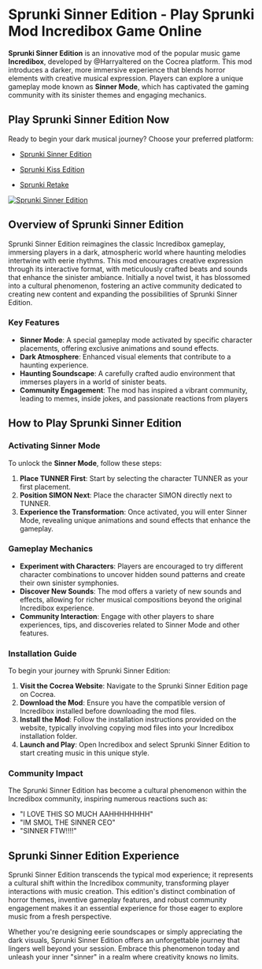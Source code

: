 # Sprunki Sinner Edition - Play Sprunki Mod Incredibox Game Online

**Sprunki Sinner Edition** is an innovative mod of the popular music game **Incredibox**, developed by @Harryaltered on the Cocrea platform. This mod introduces a darker, more immersive experience that blends horror elements with creative musical expression. Players can explore a unique gameplay mode known as **Sinner Mode**, which has captivated the gaming community with its sinister themes and engaging mechanics.

## Play Sprunki Sinner Edition Now

Ready to begin your dark musical journey? Choose your preferred platform:

- [Sprunki Sinner Edition](https://sprunkisinner.org)

- [Sprunki Kiss Edition](https://sprunkisinner.org/sprunki-kiss-edition)

- [Sprunki Retake](https://sprunki-retake.net)

  

[![Sprunki Sinner Edition](https://sprunkisinner.org/_nuxt/sprunki-sinner-edition.BFsKprZQ.png)](https://sprunki-retake.net/_nuxt/sprunki-retake.DCj9Xdqs.png)



## Overview of Sprunki Sinner Edition

Sprunki Sinner Edition reimagines the classic Incredibox gameplay, immersing players in a dark, atmospheric world where haunting melodies intertwine with eerie rhythms. This mod encourages creative expression through its interactive format, with meticulously crafted beats and sounds that enhance the sinister ambiance. Initially a novel twist, it has blossomed into a cultural phenomenon, fostering an active community dedicated to creating new content and expanding the possibilities of Sprunki Sinner Edition.

### Key Features

- **Sinner Mode**: A special gameplay mode activated by specific character placements, offering exclusive animations and sound effects.
- **Dark Atmosphere**: Enhanced visual elements that contribute to a haunting experience.
- **Haunting Soundscape**: A carefully crafted audio environment that immerses players in a world of sinister beats.
- **Community Engagement**: The mod has inspired a vibrant community, leading to memes, inside jokes, and passionate reactions from players

## How to Play Sprunki Sinner Edition

### Activating Sinner Mode

To unlock the **Sinner Mode**, follow these steps:

1. **Place TUNNER First**: Start by selecting the character TUNNER as your first placement.
2. **Position SIMON Next**: Place the character SIMON directly next to TUNNER.
3. **Experience the Transformation**: Once activated, you will enter Sinner Mode, revealing unique animations and sound effects that enhance the gameplay.

### Gameplay Mechanics

- **Experiment with Characters**: Players are encouraged to try different character combinations to uncover hidden sound patterns and create their own sinister symphonies.
- **Discover New Sounds**: The mod offers a variety of new sounds and effects, allowing for richer musical compositions beyond the original Incredibox experience.
- **Community Interaction**: Engage with other players to share experiences, tips, and discoveries related to Sinner Mode and other features.

### Installation Guide

To begin your journey with Sprunki Sinner Edition:

1. **Visit the Cocrea Website**: Navigate to the Sprunki Sinner Edition page on Cocrea.
2. **Download the Mod**: Ensure you have the compatible version of Incredibox installed before downloading the mod files.
3. **Install the Mod**: Follow the installation instructions provided on the website, typically involving copying mod files into your Incredibox installation folder.
4. **Launch and Play**: Open Incredibox and select Sprunki Sinner Edition to start creating music in this unique style.

### Community Impact

The Sprunki Sinner Edition has become a cultural phenomenon within the Incredibox community, inspiring numerous reactions such as:

- "I LOVE THIS SO MUCH AAHHHHHHHH"
- "IM SMOL THE SINNER CEO"
- "SINNER FTW!!!!"

## Sprunki Sinner Edition Experience

Sprunki Sinner Edition transcends the typical mod experience; it represents a cultural shift within the Incredibox community, transforming player interactions with music creation. This edition's distinct combination of horror themes, inventive gameplay features, and robust community engagement makes it an essential experience for those eager to explore music from a fresh perspective.

Whether you're designing eerie soundscapes or simply appreciating the dark visuals, Sprunki Sinner Edition offers an unforgettable journey that lingers well beyond your session. Embrace this phenomenon today and unleash your inner "sinner" in a realm where creativity knows no limits.
